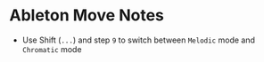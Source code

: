 # Ableton Move Notes

- Use Shift (`...`) and step `9` to switch between `Melodic` mode and `Chromatic` mode
